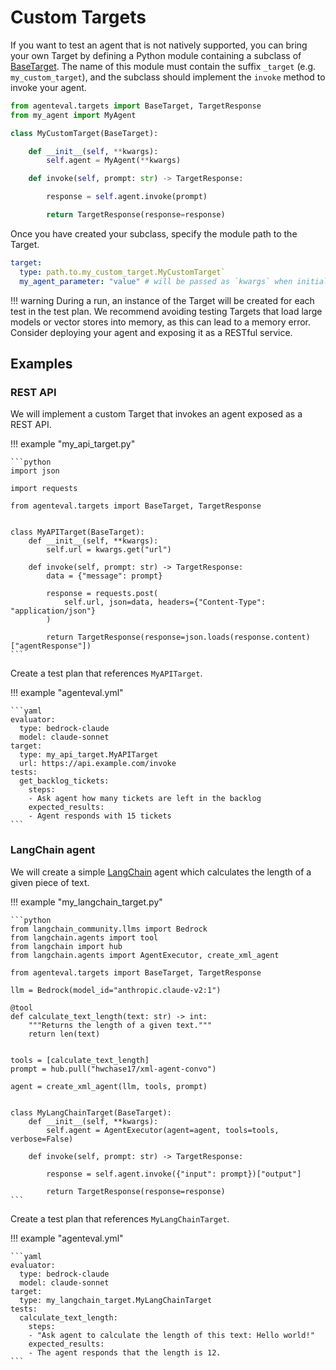 # Custom Targets

If you want to test an agent that is not natively supported, you can bring your own Target by defining a Python module containing a subclass of [BaseTarget](../reference/target.md#src.agenteval.targets.target.BaseTarget). The name of this module must contain the suffix `_target` (e.g. `my_custom_target`), and the subclass should implement the `invoke` method to invoke your agent.

```python title="my_custom_target.py"
from agenteval.targets import BaseTarget, TargetResponse
from my_agent import MyAgent

class MyCustomTarget(BaseTarget):

    def __init__(self, **kwargs):
        self.agent = MyAgent(**kwargs)

    def invoke(self, prompt: str) -> TargetResponse:

        response = self.agent.invoke(prompt)

        return TargetResponse(response=response)
```

Once you have created your subclass, specify the module path to the Target.


```yaml title="agenteval.yml"
target:
  type: path.to.my_custom_target.MyCustomTarget`
  my_agent_parameter: "value" # will be passed as `kwargs` when initializing the Target.
```

!!! warning
    During a run, an instance of the Target will be created for each test in the test plan. We recommend avoiding testing Targets that load large models or vector stores into memory, as this can lead to a memory error. Consider deploying your agent and exposing it as a RESTful service.

## Examples

### REST API

We will implement a custom Target that invokes an agent exposed as a REST API.

!!! example "my_api_target.py"

    ```python
    import json

    import requests

    from agenteval.targets import BaseTarget, TargetResponse


    class MyAPITarget(BaseTarget):
        def __init__(self, **kwargs):
            self.url = kwargs.get("url")

        def invoke(self, prompt: str) -> TargetResponse:
            data = {"message": prompt}

            response = requests.post(
                self.url, json=data, headers={"Content-Type": "application/json"}
            )

            return TargetResponse(response=json.loads(response.content)["agentResponse"])
    ```

Create a test plan that references `MyAPITarget`.

!!! example "agenteval.yml"

    ```yaml
    evaluator:
      type: bedrock-claude
      model: claude-sonnet
    target:
      type: my_api_target.MyAPITarget
      url: https://api.example.com/invoke
    tests:
      get_backlog_tickets:
        steps:
        - Ask agent how many tickets are left in the backlog
        expected_results:
        - Agent responds with 15 tickets
    ```


### LangChain agent

We will create a simple [LangChain](https://python.langchain.com/docs/modules/agents/) agent which calculates the length of a given piece of text.

!!! example "my_langchain_target.py"

    ```python
    from langchain_community.llms import Bedrock
    from langchain.agents import tool
    from langchain import hub
    from langchain.agents import AgentExecutor, create_xml_agent

    from agenteval.targets import BaseTarget, TargetResponse

    llm = Bedrock(model_id="anthropic.claude-v2:1")

    @tool
    def calculate_text_length(text: str) -> int:
        """Returns the length of a given text."""
        return len(text)


    tools = [calculate_text_length]
    prompt = hub.pull("hwchase17/xml-agent-convo")

    agent = create_xml_agent(llm, tools, prompt)


    class MyLangChainTarget(BaseTarget):
        def __init__(self, **kwargs):
            self.agent = AgentExecutor(agent=agent, tools=tools, verbose=False)

        def invoke(self, prompt: str) -> TargetResponse:

            response = self.agent.invoke({"input": prompt})["output"]

            return TargetResponse(response=response)
    ```

Create a test plan that references `MyLangChainTarget`.

!!! example "agenteval.yml"

    ```yaml
    evaluator:
      type: bedrock-claude
      model: claude-sonnet
    target:
      type: my_langchain_target.MyLangChainTarget
    tests:
      calculate_text_length:
        steps:
        - "Ask agent to calculate the length of this text: Hello world!"
        expected_results:
        - The agent responds that the length is 12.
    ```
